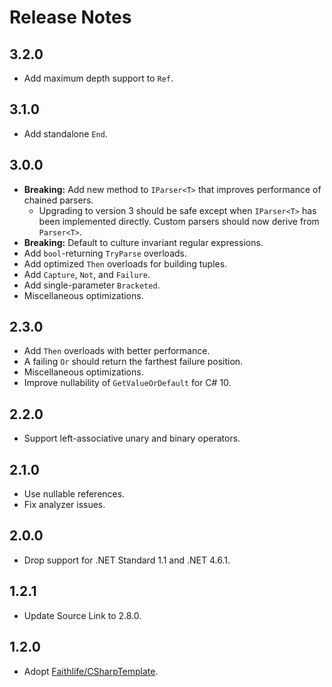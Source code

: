 # Release Notes

## 3.2.0

* Add maximum depth support to `Ref`.

## 3.1.0

* Add standalone `End`.

## 3.0.0

* **Breaking:** Add new method to `IParser<T>` that improves performance of chained parsers.
  * Upgrading to version 3 should be safe except when `IParser<T>` has been implemented directly. Custom parsers should now derive from `Parser<T>`.
* **Breaking:** Default to culture invariant regular expressions.
* Add `bool`-returning `TryParse` overloads.
* Add optimized `Then` overloads for building tuples.
* Add `Capture`, `Not`, and `Failure`.
* Add single-parameter `Bracketed`.
* Miscellaneous optimizations.

## 2.3.0

* Add `Then` overloads with better performance.
* A failing `Or` should return the farthest failure position.
* Miscellaneous optimizations.
* Improve nullability of `GetValueOrDefault` for C# 10.

## 2.2.0

* Support left-associative unary and binary operators.

## 2.1.0

* Use nullable references.
* Fix analyzer issues.

## 2.0.0

* Drop support for .NET Standard 1.1 and .NET 4.6.1.

## 1.2.1

* Update Source Link to 2.8.0.

## 1.2.0

* Adopt [Faithlife/CSharpTemplate](https://github.com/Faithlife/CSharpTemplate).
